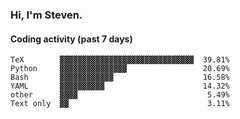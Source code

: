 ### Hi, I'm Steven.

#### Coding activity (past 7 days)
```
TeX        ▓▓▓▓▓▓▓▓▓▓▓▓▓▓▓▓▓▓▓▓▓▓▓▓▓▓▓▓▓▓  39.81%
Python     ▓▓▓▓▓▓▓▓▓▓▓▓▓▓▓                 20.69%
Bash       ▓▓▓▓▓▓▓▓▓▓▓▓                    16.58%
YAML       ▓▓▓▓▓▓▓▓▓▓                      14.32%
other      ▓▓▓▓                             5.49%
Text only  ▓▓                               3.11%
```
